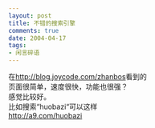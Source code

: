 ```yaml
---
layout: post
title: 不错的搜索引擎
comments: true
date: 2004-04-17
tags:
- 闲言碎语
---
```


<p>在<a href="http://blog.joycode.com/zhanbos">http://blog.joycode.com/zhanbos</a>看到的<br />页面很简单，速度很快，功能也很强？<br />感觉比较好。<br />比如搜索“huobazi“可以这样<br /><a href="http://a9.com/huobazi">http://a9.com/huobazi</a></p>				
